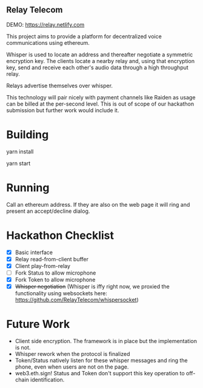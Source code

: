 ## Relay Telecom

DEMO: https://relay.netlify.com

This project aims to provide a platform for decentralized voice communications using ethereum.

Whisper is used to locate an address and thereafter negotiate a symmetric encryption key. The clients locate a nearby relay and, using that encryption key, send and receive each other's audio data through a high throughput relay.

Relays advertise themselves over whisper.

This technology will pair nicely with payment channels like Raiden as usage can be billed at the per-second level. This is out of scope of our hackathon submission but further work would include it.


# Building

yarn install

yarn start

# Running

Call an ethereum address. If they are also on the web page it will ring and present an accept/decline dialog.

# Hackathon Checklist

- [x] Basic interface
- [x] Relay read-from-client buffer
- [x] Client play-from-relay
- [ ] Fork Status to allow microphone
- [x] Fork Token to allow microphone
- [x] ~~Whisper negotiation~~ (Whisper is iffy right now, we proxied the functionality using websockets here: https://github.com/RelayTelecom/whispersocket)

# Future Work

- Client side encryption. The framework is in place but the implementation is not.
- Whisper rework when the protocol is finalized
- Token/Status natively listen for these whisper messages and ring the phone, even when users are not on the page.
- web3.eth.sign! Status and Token don't support this key operation to off-chain identification.
